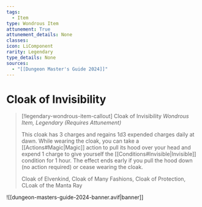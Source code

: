 ```yaml
---
tags:
  - Item
type: Wondrous Item
attunement: True
attunement_details: None
classes:
icon: LiComponent
rarity: Legendary
type_details: None
sources: 
  - "[[Dungeon Master's Guide 2024]]"
---
```

# Cloak of Invisibility
>[!legendary-wondrous-item-callout] Cloak of Invisibility
>_Wondrous Item, Legendary (Requires Attunement)_
>
>This cloak has 3 charges and regains 1d3 expended charges daily at dawn. While wearing the cloak, you can take a [[Actions#Magic\|Magic]] action to pull its hood over your head and expend 1 charge to give yourself the [[Conditions#Invisible\|Invisible]] condition for 1 hour. The effect ends early if you pull the hood down (no action required) or cease wearing the cloak.
>
>
>Cloak of Elvenkind, Cloak of Many Fashions, Cloak of Protection, CLoak of the Manta Ray
>


![[dungeon-masters-guide-2024-banner.avif|banner]]